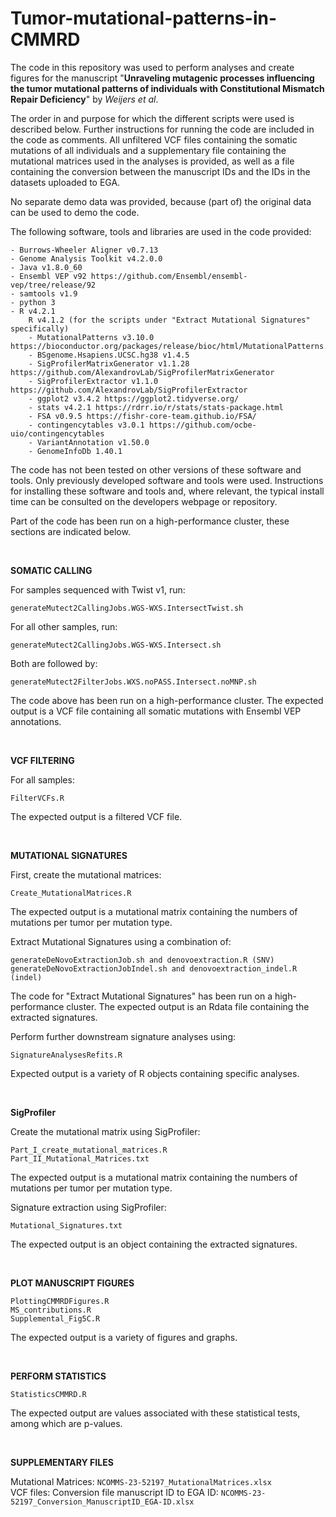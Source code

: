 # Tumor-mutational-patterns-in-CMMRD

The code in this repository was used to perform analyses and create figures for the manuscript "**Unraveling mutagenic processes influencing the tumor mutational patterns of individuals with Constitutional Mismatch Repair Deficiency**" by *Weijers et al*.

The order in and purpose for which the different scripts were used is described below. Further instructions for running the code are included in the code as comments. All unfiltered VCF files containing the somatic mutations of all individuals and a supplementary file containing the mutational matrices used in the analyses is provided, as well as a file containing the conversion between the manuscript IDs and the IDs in the datasets uploaded to EGA.

No separate demo data was provided, because (part of) the original data can be used to demo the code.

The following software, tools and libraries are used in the code provided:
```
- Burrows-Wheeler Aligner v0.7.13
- Genome Analysis Toolkit v4.2.0.0 
- Java v1.8.0_60
- Ensembl VEP v92 https://github.com/Ensembl/ensembl-vep/tree/release/92
- samtools v1.9
- python 3
- R v4.2.1
    R v4.1.2 (for the scripts under "Extract Mutational Signatures" specifically)
    - MutationalPatterns v3.10.0  https://bioconductor.org/packages/release/bioc/html/MutationalPatterns.html
    - BSgenome.Hsapiens.UCSC.hg38 v1.4.5
    - SigProfilerMatrixGenerator v1.1.28 https://github.com/AlexandrovLab/SigProfilerMatrixGenerator
    - SigProfilerExtractor v1.1.0 https://github.com/AlexandrovLab/SigProfilerExtractor
    - ggplot2 v3.4.2 https://ggplot2.tidyverse.org/
    - stats v4.2.1 https://rdrr.io/r/stats/stats-package.html
    - FSA v0.9.5 https://fishr-core-team.github.io/FSA/
    - contingencytables v3.0.1 https://github.com/ocbe-uio/contingencytables
    - VariantAnnotation v1.50.0
    - GenomeInfoDb 1.40.1
```

The code has not been tested on other versions of these software and tools.
Only previously developed software and tools were used.
Instructions for installing these software and tools and, where relevant, the typical install time can be consulted on the developers webpage or repository.

Part of the code has been run on a high-performance cluster, these sections are indicated below.
  
<br />  

**SOMATIC CALLING**
  
For samples sequenced with Twist v1, run:  
```
generateMutect2CallingJobs.WGS-WXS.IntersectTwist.sh
```

For all other samples, run:  
```
generateMutect2CallingJobs.WGS-WXS.Intersect.sh
```
  
Both are followed by:  
```
generateMutect2FilterJobs.WXS.noPASS.Intersect.noMNP.sh
```
The code above has been run on a high-performance cluster.
The expected output is a VCF file containing all somatic mutations with Ensembl VEP annotations.
  
<br />  

**VCF FILTERING**

For all samples:  
```
FilterVCFs.R
```
The expected output is a filtered VCF file.
  
<br />  

**MUTATIONAL SIGNATURES**

First, create the mutational matrices:  
```
Create_MutationalMatrices.R
```
The expected output is a mutational matrix containing the numbers of mutations per tumor per mutation type.
  
Extract Mutational Signatures using a combination of:
```
generateDeNovoExtractionJob.sh and denovoextraction.R (SNV)
generateDeNovoExtractionJobIndel.sh and denovoextraction_indel.R (indel)
```

The code for "Extract Mutational Signatures" has been run on a high-performance cluster.
The expected output is an Rdata file containing the extracted signatures.
  
Perform further downstream signature analyses using:  
```
SignatureAnalysesRefits.R
```
Expected output is a variety of R objects containing specific analyses.
  
<br />  

**SigProfiler**

Create the mutational matrix using SigProfiler:
```
Part_I_create_mutational_matrices.R
Part_II_Mutational_Matrices.txt
```

The expected output is a mutational matrix containing the numbers of mutations per tumor per mutation type.

Signature extraction using SigProfiler:
```
Mutational_Signatures.txt
```
The expected output is an object containing the extracted signatures.

<br />

**PLOT MANUSCRIPT FIGURES**

```
PlottingCMMRDFigures.R
MS_contributions.R
Supplemental_Fig5C.R
```
The expected output is a variety of figures and graphs.
  
<br />  

**PERFORM STATISTICS**

```
StatisticsCMMRD.R
```
The expected output are values associated with these statistical tests, among which are p-values.
  
<br />  

**SUPPLEMENTARY FILES**

Mutational Matrices: ```NCOMMS-23-52197_MutationalMatrices.xlsx```  
VCF files: 
Conversion file manuscript ID to EGA ID: ```NCOMMS-23-52197_Conversion_ManuscriptID_EGA-ID.xlsx```  

